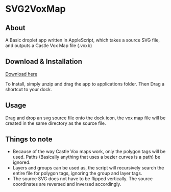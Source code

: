 SVG2VoxMap 
================================

About
---

A Basic droplet app written in AppleScript, which takes a source SVG file, and outputs a Castle Vox Map file (.voxb)




Download & Installation
---

[Download here](https://github.com/downloads/lukejcam/svg2VoxMap/SVG2VoxMap.zip)

To Install, simply unzip and drag the app to applications folder. Then Drag a shortcut to your dock.


Usage
---

Drag and drop an svg source file onto the dock icon, the vox map file will be created in the same directory
as the source file.

Things to note
---


- Because of the way Castle Vox maps work, only the polygon tags will be used. Paths (Basically anything that uses a bezier curves is a path) be ignored.
- Layers and groups can be used as, the script will recursively search the entire file for polygon tags, ignoring the group and layer tags.
- The source SVG does not have to be flipped vertically. The source coordinates are reversed and inversed accordingly.